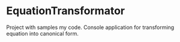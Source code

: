 # EquationTransformator
Project with samples my code. Console application for transforming equation into canonical form.
